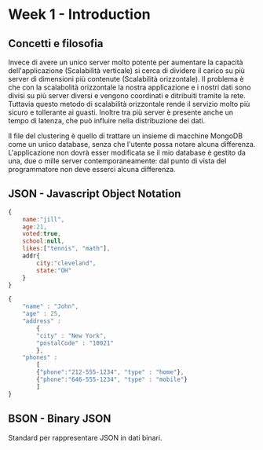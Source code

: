 Week 1 - Introduction
=====================

Concetti e filosofia
---------------------

Invece di avere un unico server molto potente per aumentare la capacità dell'applicazione (Scalabilità verticale) si cerca di dividere il carico su più server di dimensioni più contenute (Scalabilità orizzontale). Il problema è che con la scalabolità orizzontale la nostra applicazione e i nostri dati sono divisi su più server diversi e vengono coordinati e ditribuiti tramite la rete. Tuttavia questo metodo di scalabilità orizzontale rende il servizio molto più sicuro e tollerante ai guasti. Inoltre tra più server è presente anche un tempo di latenza, che può influire nella distribuzione dei dati.

Il file del clustering è quello di trattare un insieme di macchine MongoDB come un unico database, senza che l'utente possa notare alcuna differenza. L'applicazione non dovrà esser modificata se il mio database è gestito da una, due o mille server contemporaneamente: dal punto di vista del programmatore non deve esserci alcuna differenza.

JSON - Javascript Object Notation
---------------------------------

```javascript
{
	name:"jill",
	age:21,
	voted:true,
	school:null,
	likes:["tennis", "math"],
	addr{
		city:"cleveland",
		state:"OH"
	}
}
```

```javascript
{
	"name" : "John",
	"age" : 25,
	"address" :
		{ 
		"city" : "New York",
		"postalCode" : "10021"
		},
	"phones" : 
		[ 
		{"phone":"212-555-1234", "type" : "home"},
		{"phone":"646-555-1234", "type" : "mobile"}
		]
}
```

BSON - Binary JSON
------------------

Standard per rappresentare JSON in dati binari.
